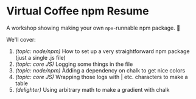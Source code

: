 # Virtual Coffee npm Resume

A workshop showing making your own `npx`-runnable npm package. 🎁

We'll cover:

1. _(topic: node/npm)_ How to set up a very straightforward npm package (just a single .js file)
2. _(topic: core JS)_ Logging some things in the file
3. _(topic: node/npm)_ Adding a dependency on chalk to get nice colors
4. _(topic: core JS)_ Wrapping those logs with | etc. characters to make a table
5. _(delighter)_ Using arbitrary math to make a gradient with chalk
